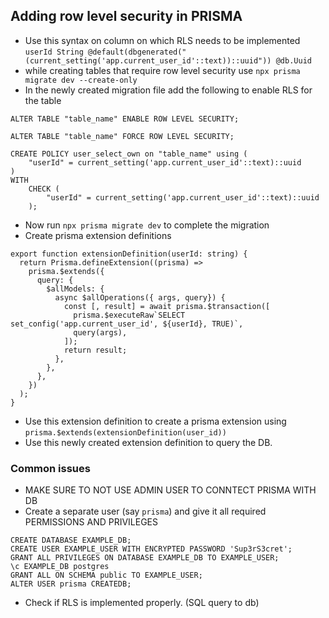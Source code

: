 ## Adding row level security in PRISMA
- Use this syntax on column on which RLS needs to be implemented `userId String @default(dbgenerated("(current_setting('app.current_user_id'::text))::uuid")) @db.Uuid`
- while creating tables that require row level security use `npx prisma migrate dev --create-only`
- In the newly created migration file add the following to enable RLS for the table
```
ALTER TABLE "table_name" ENABLE ROW LEVEL SECURITY;

ALTER TABLE "table_name" FORCE ROW LEVEL SECURITY;

CREATE POLICY user_select_own on "table_name" using (
    "userId" = current_setting('app.current_user_id'::text)::uuid
)
WITH
    CHECK (
        "userId" = current_setting('app.current_user_id'::text)::uuid
    );
```

- Now run `npx prisma migrate dev` to complete the migration
- Create prisma extension definitions
```
export function extensionDefinition(userId: string) {
  return Prisma.defineExtension((prisma) =>
    prisma.$extends({
      query: {
        $allModels: {
          async $allOperations({ args, query}) {
            const [, result] = await prisma.$transaction([
              prisma.$executeRaw`SELECT set_config('app.current_user_id', ${userId}, TRUE)`,
              query(args),
            ]);
            return result;
          },
        },
      },
    })
  );
}
```
- Use this extension definition to create a prisma extension using `prisma.$extends(extensionDefinition(user_id))`
- Use this newly created extension definition to query the DB.


### Common issues
- MAKE SURE TO NOT USE ADMIN USER TO CONNTECT PRISMA WITH DB
- Create a separate user (say `prisma`) and give it all required PERMISSIONS AND PRIVILEGES
```
CREATE DATABASE EXAMPLE_DB;
CREATE USER EXAMPLE_USER WITH ENCRYPTED PASSWORD 'Sup3rS3cret';
GRANT ALL PRIVILEGES ON DATABASE EXAMPLE_DB TO EXAMPLE_USER;
\c EXAMPLE_DB postgres
GRANT ALL ON SCHEMA public TO EXAMPLE_USER;
ALTER USER prisma CREATEDB;
```
- Check if RLS is implemented properly. (SQL query to db)

